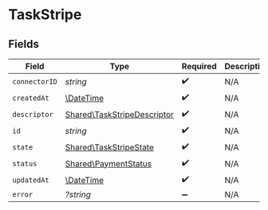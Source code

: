 # TaskStripe


## Fields

| Field                                                                      | Type                                                                       | Required                                                                   | Description                                                                |
| -------------------------------------------------------------------------- | -------------------------------------------------------------------------- | -------------------------------------------------------------------------- | -------------------------------------------------------------------------- |
| `connectorID`                                                              | *string*                                                                   | :heavy_check_mark:                                                         | N/A                                                                        |
| `createdAt`                                                                | [\DateTime](https://www.php.net/manual/en/class.datetime.php)              | :heavy_check_mark:                                                         | N/A                                                                        |
| `descriptor`                                                               | [Shared\TaskStripeDescriptor](../../Models/Shared/TaskStripeDescriptor.md) | :heavy_check_mark:                                                         | N/A                                                                        |
| `id`                                                                       | *string*                                                                   | :heavy_check_mark:                                                         | N/A                                                                        |
| `state`                                                                    | [Shared\TaskStripeState](../../Models/Shared/TaskStripeState.md)           | :heavy_check_mark:                                                         | N/A                                                                        |
| `status`                                                                   | [Shared\PaymentStatus](../../Models/Shared/PaymentStatus.md)               | :heavy_check_mark:                                                         | N/A                                                                        |
| `updatedAt`                                                                | [\DateTime](https://www.php.net/manual/en/class.datetime.php)              | :heavy_check_mark:                                                         | N/A                                                                        |
| `error`                                                                    | *?string*                                                                  | :heavy_minus_sign:                                                         | N/A                                                                        |